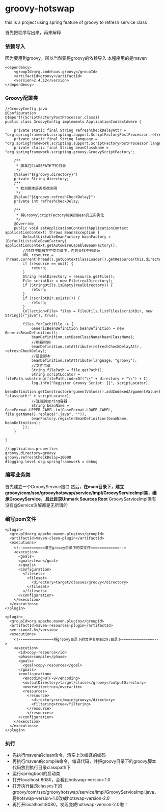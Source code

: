 # groovy-hotswap
this is a project using spring feature of groovy to refresh service class

首先把程序写出来，再来解释
### 依赖导入
因为要用到groovy，所以当然要将groovy的依赖导入
本程序用的是maven
```
<dependency>
    <groupId>org.codehaus.groovy</groupId>
    <artifactId>groovy</artifactId>
    <version>2.4.12</version>
</dependency>
```

### Groovy配置类
```
//GroovyConfig.java
@Configuration
@Import({ScriptFactoryPostProcessor.class}) 
public class GroovyConfig implements ApplicationContextAware {

    private static final String refreshCheckDelayAttr = "org.springframework.scripting.support.ScriptFactoryPostProcessor.refreshCheckDelay";
    private static final String language = "org.springframework.scripting.support.ScriptFactoryPostProcessor.language";
    private static final String beanClassName = "org.springframework.scripting.groovy.GroovyScriptFactory";

    /**
     * 脚本在CLASSPATH下的目录
     */
    @Value("${groovy.directory}")
    private String directory;
    /**
     * 检测脚本是否修改间隔
     */
    @Value("${groovy.refreshCheckDelay}")
    private int refreshCheckDelay;

    /**
     * 将GroovyScriptFactory相关的Bean真正实例化
     */
    @Override
    public void setApplicationContext(ApplicationContext applicationContext) throws BeansException {
        DefaultListableBeanFactory beanFactory = (DefaultListableBeanFactory) applicationContext.getAutowireCapableBeanFactory();
        //项目不能放在中文目录下，否则会找不到资源
        URL resource = Thread.currentThread().getContextClassLoader().getResource(this.directory);
        if (resource == null) {
            return;
        }
        String realDirectory = resource.getFile();
        File scriptDir = new File(realDirectory);
        if (StringUtils.isEmpty(realDirectory)) {
            return;
        }
        if (!scriptDir.exists()) {
            return;
        }
        Collection<File> files = FileUtils.listFiles(scriptDir, new String[]{"java"}, true);

        files.forEach(file -> {
            GenericBeanDefinition beanDefinition = new GenericBeanDefinition();
            beanDefinition.setBeanClassName(beanClassName);
            //刷新时间
            beanDefinition.setAttribute(refreshCheckDelayAttr, refreshCheckDelay);
            //语言脚本
            beanDefinition.setAttribute(language, "groovy");
            //文件目录
            String filePath = file.getPath();
            String scriptLocator = filePath.substring(filePath.indexOf("\\" + directory + "\\") + 1);
            log.info("Register Groovy Script: {}", scriptLocator);
            beanDefinition.getConstructorArgumentValues().addIndexedArgumentValue(0, "classpath:" + scriptLocator);
            //注册到spring容器
            String beanName = CaseFormat.UPPER_CAMEL.to(CaseFormat.LOWER_CAMEL, file.getName().replace(".java", ""));
            beanFactory.registerBeanDefinition(beanName, beanDefinition);
        });
    }

}

//application.properties
groovy.directory=groovy
groovy.refreshCheckDelay=10000
#logging.level.org.springframework = debug

```
### 编写业务类
首先建立一个GroovyService接口
然后，**在main目录下，建立groovy/com/ssx/groovyhotswap/service/impl/GroovyServiceImpl类，继承GroovyService，且此目录Unmark Sources Root**
GroovyServiceImpl类有没有@Service注解都是无所谓的

### 编写pom文件
```
<plugin>
  <groupId>org.apache.maven.plugins</groupId>
  <artifactId>maven-clean-plugin</artifactId>
  <executions>
    <!--==========清空groovy目录下的类文件=============-->
    <execution>
      <goals>
      <goal>clean</goal>
      </goals>
      <configuration>
        <filesets>
          <fileset>
            <directory>target/classes/groovy</directory>
          </fileset>
        </filesets>
      </configuration>
    </execution>
  </executions>
</plugin>

<plugin>
  <groupId>org.apache.maven.plugins</groupId>
  <artifactId>maven-resources-plugin</artifactId>
  <version>2.6</version>
  <executions>
    <!--==============将groovy目录下的文件复制到运行目录下===============-->
    <execution>
      <id>copy-resource</id>
      <phase>compile</phase>
      <goals>
        <goal>copy-resources</goal>
      </goals>
      <configuration>
        <encoding>UTF-8</encoding>
        <outputDirectory>target/classes/groovy</outputDirectory>
        <overwrite>true</overwrite>
        <resources>
          <resource>
            <directory>src/main/groovy</directory>
            <filtering>true</filtering>
          </resource>
          </resources>
      </configuration>
    </execution>
  </executions>
</plugin>
```
### 执行

- 先执行maven的clean命令，清空上次编译的编码
- 再执行maven的compile命令，编译代码，并把groovy目录下的groovy脚本代码放到执行目录classpath下
- 运行springboot的启动类
- 打开localhost:8080，会看到hotswap-version-1.0
- 打开执行目录classes下的groovy/com/ssx/groovyhotswap/service/impl/GroovyServiceImpl.java，将hotswap-version-1.0改成hotswap-version-2.0
- 再打开localhost:8080，发现变成hotswap-version-2.0啦！
